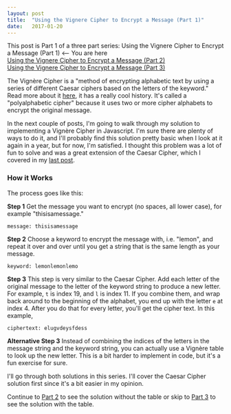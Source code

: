 ```yaml
---
layout: post
title:  "Using the Vignere Cipher to Encrypt a Message (Part 1)"
date:   2017-01-20
---
```


This post is Part 1 of a three part series:
Using the Vignere Cipher to Encrypt a Message (Part 1) <-- You are here  
[Using the Vignere Cipher to Encrypt a Message (Part 2)](http://www.vincecampanale.com/blog/2017/02/01/vigenere-cipher-part2/)  
[Using the Vignere Cipher to Encrypt a Message (Part 3)](http://www.vincecampanale.com/blog/2017/02/06/vignere-cipher-part3/)  


The Vign&egrave;re Cipher is a "method of encrypting alphabetic text by using a series of different Caesar ciphers based on the letters of the keyword." Read more about it [here](https://en.wikipedia.org/wiki/Vigen%C3%A8re_cipher), it has a really cool history. It's called a "polyalphabetic cipher" because it uses two or more cipher alphabets to encrypt the original message.

In the next couple of posts, I'm going to walk through my solution to implementing a Vign&egrave;re Cipher in Javascript. I'm sure there are plenty of ways to do it, and I'll probably find this solution pretty basic when I look at it again in a year, but for now, I'm satisfied. I thought this problem was a lot of fun to solve and was a great extension of the Caesar Cipher, which I covered in my [last post](http://www.vincecampanale.com/blog/2017/01/20/caesar-cipher/).

### How it Works  
The process goes like this:  

**Step 1** Get the message you want to encrypt (no spaces, all lower case), for example "thisisamessage."  
```
message: thisisamessage
```  

**Step 2** Choose a keyword to encrypt the message with, i.e. "lemon", and repeat it over and over until you get a string that is the same length as your message.
```
keyword: lemonlemonlemo
```  

**Step 3** This step is very similar to the Caesar Cipher. Add each letter of the original message to the letter of the keyword string to produce a new letter. For example, `t` is index 19, and `l` is index 11. If you combine them, and wrap back around to the beginning of the alphabet, you end up with the letter `e` at index 4. After you do that for every letter, you'll get the cipher text. In this example,
```
ciphertext: elugvdeysfdess
```

**Alternative Step 3** Instead of combining the indices of the letters in the message string and the keyword string, you can actually use a Vign&egrave;re table to look up the new letter. This is a bit harder to implement in code, but it's a fun exercise for sure.

I'll go through both solutions in this series. I'll cover the Caesar Cipher solution first since it's a bit easier in my opinion.

Continue to [Part 2](http://www.vincecampanale.com/blog/2017/02/01/vigenere-cipher-part2/) to see the solution without the table or skip to [Part 3]() to see the solution with the table.
